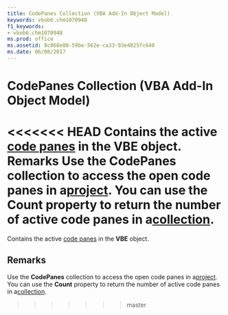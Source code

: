 ```yaml
---
title: CodePanes Collection (VBA Add-In Object Model)
keywords: vbob6.chm1070948
f1_keywords:
- vbob6.chm1070948
ms.prod: office
ms.assetid: 8c868e80-59be-562e-ca33-93e4025fc640
ms.date: 06/08/2017
---
```



# CodePanes Collection (VBA Add-In Object Model)



<<<<<<< HEAD
Contains the active [code panes](../../Glossary/vbe-glossary.md) in the **VBE** object.
 **Remarks**
Use the  **CodePanes** collection to access the open code panes in a[project](../../Glossary/vbe-glossary.md).
You can use the  **Count** property to return the number of active code panes in a[collection](../../Glossary/vbe-glossary.md).
=======
Contains the active [code panes](../../Glossary/vbe-glossary.md#code-pane) in the **VBE** object.

## Remarks

Use the  **CodePanes** collection to access the open code panes in a[project](../../Glossary/vbe-glossary.md#project).
You can use the  **Count** property to return the number of active code panes in a[collection](../../Glossary/vbe-glossary.md#collection).
>>>>>>> master

